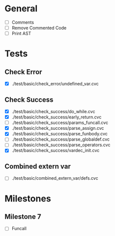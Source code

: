 # General
- [ ] Comments
- [ ] Remove Commented Code
- [ ] Print AST

# Tests
## Check Error
- [x] ./test/basic/check_error/undefined_var.cvc

## Check Success
- [x] ./test/basic/check_success/do_while.cvc
- [x] ./test/basic/check_success/early_return.cvc
- [ ] ./test/basic/check_success/params_funcall.cvc
- [x] ./test/basic/check_success/parse_assign.cvc
- [x] ./test/basic/check_success/parse_funbody.cvc
- [ ] ./test/basic/check_success/parse_globaldef.cvc
- [ ] ./test/basic/check_success/parse_operators.cvc
- [x] ./test/basic/check_success/vardec_init.cvc

## Combined extern var
- [ ] ./test/basic/combined_extern_var/defs.cvc 

# Milestones
## Milestone 7
- [ ] Funcall